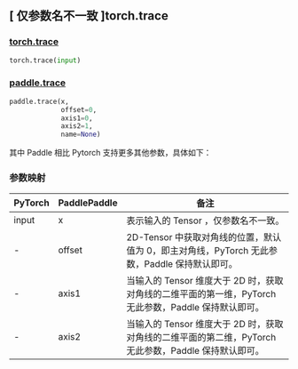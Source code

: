 ## [ 仅参数名不一致 ]torch.trace
### [torch.trace](https://pytorch.org/docs/stable/generated/torch.trace.html?highlight=trace#torch.trace)

```python
torch.trace(input)
```
### [paddle.trace](https://www.paddlepaddle.org.cn/documentation/docs/zh/develop/api/paddle/trace_cn.html)

```python
paddle.trace(x,
             offset=0,
             axis1=0,
             axis2=1,
             name=None)
```

其中 Paddle 相比 Pytorch 支持更多其他参数，具体如下：
### 参数映射
| PyTorch       | PaddlePaddle | 备注                                                   |
| ------------- | ------------ | ------------------------------------------------------ |
| input         | x            | 表示输入的 Tensor ，仅参数名不一致。               |
| -             | offset       | 2D-Tensor 中获取对角线的位置，默认值为 0，即主对角线，PyTorch 无此参数，Paddle 保持默认即可。                  |
| -             | axis1        | 当输入的 Tensor 维度大于 2D 时，获取对角线的二维平面的第一维，PyTorch 无此参数，Paddle 保持默认即可。               |
| -             | axis2        | 当输入的 Tensor 维度大于 2D 时，获取对角线的二维平面的第二维，PyTorch 无此参数，Paddle 保持默认即可。                   |
